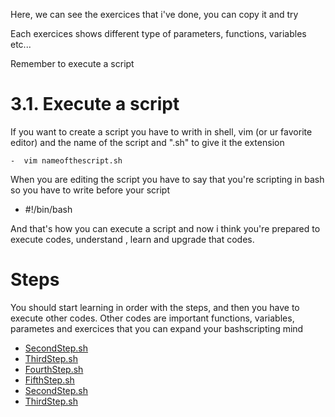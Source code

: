 Here, we can see the exercices that i've done, you can copy it and try 


Each exercices shows different type of parameters, functions, variables etc...

Remember to execute a script

# 3.1. Execute a script

If you want to create a script you have to writh in shell, vim (or ur favorite editor) and the name of the script and ".sh" to give it the extension

```
-  vim nameofthescript.sh
```

When you are editing the script you have to say that you're scripting in bash so you have to write before your script

- #!/bin/bash


And that's how you can execute a script and now i think you're prepared to execute codes, understand , learn and upgrade that codes.

# Steps
You should start learning in order with the steps, and then you have to execute other codes. Other codes are important functions, variables, parametes and exercices that you can expand your bashscripting mind	


- [SecondStep.sh](SecondStep.sh)
- [ThirdStep.sh](ThirdStep.sh)
- [FourthStep.sh](FourthStep.sh)
- [FifthStep.sh](FifthStep.sh)
- [SecondStep.sh](SecondStep.sh)
- [ThirdStep.sh](ThirdStep.sh)

